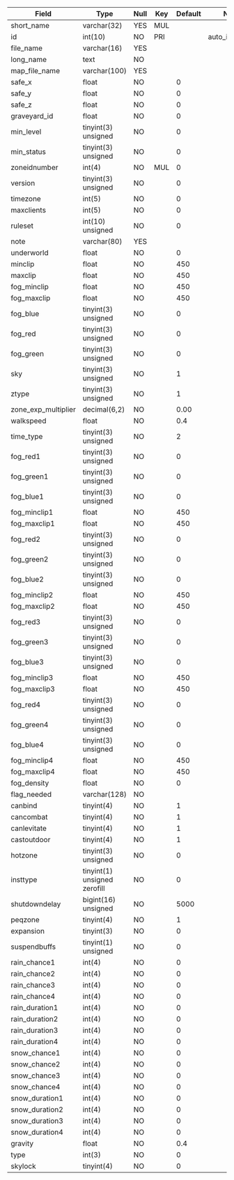**Field**|**Type**|**Null**|**Key**|**Default**|**Notes**
-----|-----|-----|-----|-----|-----
short\_name|varchar(32)|YES|MUL| | 
id|int(10)|NO|PRI| |auto\_increment
file\_name|varchar(16)|YES| | | 
long\_name|text|NO| | | 
map\_file\_name|varchar(100)|YES| | | 
safe\_x|float|NO| |0| 
safe\_y|float|NO| |0| 
safe\_z|float|NO| |0| 
graveyard\_id|float|NO| |0| 
min\_level|tinyint(3) unsigned|NO| |0| 
min\_status|tinyint(3) unsigned|NO| |0| 
zoneidnumber|int(4)|NO|MUL|0| 
version|tinyint(3) unsigned|NO| |0| 
timezone|int(5)|NO| |0| 
maxclients|int(5)|NO| |0| 
ruleset|int(10) unsigned|NO| |0| 
note|varchar(80)|YES| | | 
underworld|float|NO| |0| 
minclip|float|NO| |450| 
maxclip|float|NO| |450| 
fog\_minclip|float|NO| |450| 
fog\_maxclip|float|NO| |450| 
fog\_blue|tinyint(3) unsigned|NO| |0| 
fog\_red|tinyint(3) unsigned|NO| |0| 
fog\_green|tinyint(3) unsigned|NO| |0| 
sky|tinyint(3) unsigned|NO| |1| 
ztype|tinyint(3) unsigned|NO| |1| 
zone\_exp\_multiplier|decimal(6,2)|NO| |0.00| 
walkspeed|float|NO| |0.4| 
time\_type|tinyint(3) unsigned|NO| |2| 
fog\_red1|tinyint(3) unsigned|NO| |0| 
fog\_green1|tinyint(3) unsigned|NO| |0| 
fog\_blue1|tinyint(3) unsigned|NO| |0| 
fog\_minclip1|float|NO| |450| 
fog\_maxclip1|float|NO| |450| 
fog\_red2|tinyint(3) unsigned|NO| |0| 
fog\_green2|tinyint(3) unsigned|NO| |0| 
fog\_blue2|tinyint(3) unsigned|NO| |0| 
fog\_minclip2|float|NO| |450| 
fog\_maxclip2|float|NO| |450| 
fog\_red3|tinyint(3) unsigned|NO| |0| 
fog\_green3|tinyint(3) unsigned|NO| |0| 
fog\_blue3|tinyint(3) unsigned|NO| |0| 
fog\_minclip3|float|NO| |450| 
fog\_maxclip3|float|NO| |450| 
fog\_red4|tinyint(3) unsigned|NO| |0| 
fog\_green4|tinyint(3) unsigned|NO| |0| 
fog\_blue4|tinyint(3) unsigned|NO| |0| 
fog\_minclip4|float|NO| |450| 
fog\_maxclip4|float|NO| |450| 
fog\_density|float|NO| |0| 
flag\_needed|varchar(128)|NO| | | 
canbind|tinyint(4)|NO| |1| 
cancombat|tinyint(4)|NO| |1| 
canlevitate|tinyint(4)|NO| |1| 
castoutdoor|tinyint(4)|NO| |1| 
hotzone|tinyint(3) unsigned|NO| |0| 
insttype|tinyint(1) unsigned zerofill|NO| |0| 
shutdowndelay|bigint(16) unsigned|NO| |5000| 
peqzone|tinyint(4)|NO| |1| 
expansion|tinyint(3)|NO| |0| 
suspendbuffs|tinyint(1) unsigned|NO| |0| 
rain\_chance1|int(4)|NO| |0| 
rain\_chance2|int(4)|NO| |0| 
rain\_chance3|int(4)|NO| |0| 
rain\_chance4|int(4)|NO| |0| 
rain\_duration1|int(4)|NO| |0| 
rain\_duration2|int(4)|NO| |0| 
rain\_duration3|int(4)|NO| |0| 
rain\_duration4|int(4)|NO| |0| 
snow\_chance1|int(4)|NO| |0| 
snow\_chance2|int(4)|NO| |0| 
snow\_chance3|int(4)|NO| |0| 
snow\_chance4|int(4)|NO| |0| 
snow\_duration1|int(4)|NO| |0| 
snow\_duration2|int(4)|NO| |0| 
snow\_duration3|int(4)|NO| |0| 
snow\_duration4|int(4)|NO| |0| 
gravity|float|NO| |0.4| 
type|int(3)|NO| |0| 
skylock|tinyint(4)|NO| |0| 